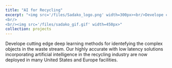 ```yaml
---
title: "AI for Recycling"
excerpt: "<img src='/files/Sadako_logo.png' width=300px><br/>Develope cutting edge deep learning methods for identefying the complex objects in the waste stream. Our highly accurate with low latency solutions incorporating artificial intelligence in the recycling industry are now deployed in many United States and Europe facilities.
<br/>
<br/><img src='/files/sadako_gif.gif' width=450px>"
collection: projects
---
```

Develope cutting edge deep learning methods for identefying the complex objects in the waste stream. Our highly accurate with low latency solutions incorporating artificial intelligence in the recycling industry are now deployed in many United States and Europe facilities.
